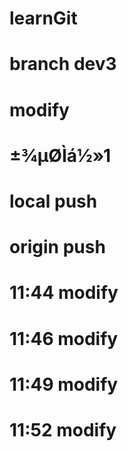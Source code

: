 # learnGit
# branch dev3
# modify

# ±¾µØÌá½»1

# local push

# origin push

# 11:44 modify

# 11:46 modify

# 11:49 modify

# 11:52 modify
